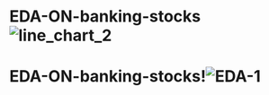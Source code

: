 # EDA-ON-banking-stocks![line_chart_2](https://user-images.githubusercontent.com/67362700/165310896-3e2a1a19-2256-4692-9ef7-7dbd13977963.PNG)
# EDA-ON-banking-stocks!![EDA-1](https://user-images.githubusercontent.com/67362700/165313084-400f0235-754a-4b1e-91ab-56fd11dc52d6.png)
